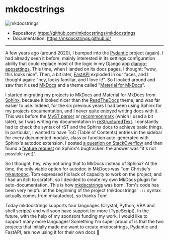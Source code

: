# mkdocstrings

![mkdocstrings](../assets/mkdocstrings.gif)

- Repository: https://github.com/mkdocstrings/mkdocstrings
- Documentation: https://mkdocstrings.github.io/

---

A few years ago (around 2020), I bumped into the [Pydantic](https://docs.pydantic.dev/latest/) project (again). I had already seen it before, mainly interested in its settings configuration ability that could replace most of the logic in my Django app
[django-appsettings](https://github.com/pawamoy/django-appsettings). This time, when I landed on its docs pages, I thought: "wow, this looks nice". Then, a bit later, [FastAPI](https://fastapi.tiangolo.com/) exploded in our faces, and I thought again: "hey, looks familiar, and I love it!". So I looked around and saw that it used [MkDocs](https://www.mkdocs.org/) and a theme called "[Material for MkDocs](https://squidfunk.github.io/mkdocs-material/)".

I started migrating my projects to MkDocs and Material for MkDocs from [Sphinx](https://www.sphinx-doc.org/en/master/), because it looked nicer than the [ReadTheDocs](https://docs.readthedocs.io/en/stable/) theme, and was far easier to use. Indeed, for the six previous years I had been using Sphinx for my projects documentation, and I never quite enjoyed writing docs with it.
This was before the [MyST parser](https://myst-parser.readthedocs.io/en/latest/) or [recommonmark](https://github.com/readthedocs/recommonmark) (which I used a bit later), so I was writing my documentation in [reStructuredText](https://www.writethedocs.org/guide/writing/reStructuredText/).
I constantly had to check the syntax of rST and the Sphinx docs to achieve basic things. In particular, I wanted to have ToC (Table of Contents) entries in the sidebar for every documented module, class or function auto-generated with Sphinx's autodoc extension. I posted [a question on StackOverflow](https://github.com/sphinx-doc/sphinx/issues/6316) and then found a [feature request](https://github.com/sphinx-doc/sphinx/issues/6316) on Sphinx's bugtracker: the answer was "it's not possible (yet)".

So I thought, hey, why not bring that to MkDocs instead of Sphinx? At the time, the only viable option for autodoc in MkDocs was Tom Christie's [mkautodoc](https://github.com/tomchristie/mkautodoc).
Tom expressed his lack of capacity to work on the project, and I had an itch to scratch, so I decided to create my own MkDocs plugin for auto-documentation. This is how [mkdocstrings](https://mkdocstrings.github.io/) was born. Tom's code has been very helpful at the beginning of the project (mkdocstrings' `:::` syntax actually comes from mkautodoc), so thanks Tom!

Today mkdocstrings supports four languages (Crystal, Python, VBA and shell scripts) and will soon have support for more (TypeScript). In the future, with the help of my sponsors funding my work, I would like to support many more languages! Something I'm super proud of is that the two projects that initially made me want to create mkdocstrings, Pydantic and FastAPI, are now using it for their own docs 🎉
